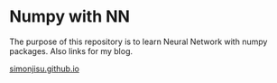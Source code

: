 # Numpy with NN
The purpose of this repository is to learn Neural Network with numpy packages.
Also links for my blog.

[simonjisu.github.io](https://simonjisu.github.io)
